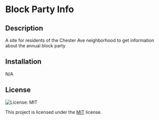 # Block Party Info
  
  ## Description
  
  A site for residents of the Chester Ave neighborhood to get information about the annual block party
  
  ## Installation
  N/A
  
  ## License
  ![License: MIT](https://img.shields.io/badge/License-MIT-yellow.svg)

  This project is licensed under the [MIT](https://opensource.org/licenses/MIT) license.
